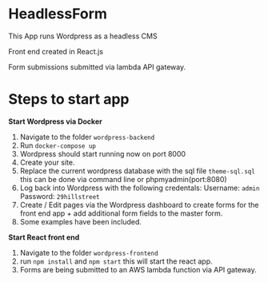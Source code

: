 # HeadlessForm

This App runs Wordpress as a headless CMS

Front end created in React.js

Form submissions submitted via lambda API gateway.

# Steps to start app

**Start Wordpress via Docker**

1. Navigate to the folder `wordpress-backend`
2. Run `docker-compose up`
3. Wordpress should start running now on port 8000
4. Create your site.
5. Replace the current wordpress database with the sql file `theme-sql.sql` this can be done via command line or phpmyadmin(port:8080)
6. Log back into Wordpress with the following credentals: Username: `admin` Password: `29hillstreet`
7. Create / Edit pages via the Wordpress dashboard  to create forms for the front end app + add additional form fields to the master form.
8. Some examples have been included.

**Start React front end**

1. Navigate to the folder `wordpress-frontend`
2. run `npm install` and `npm start` this will start the react app.
3. Forms are being submitted to an AWS lambda function via API gateway.
